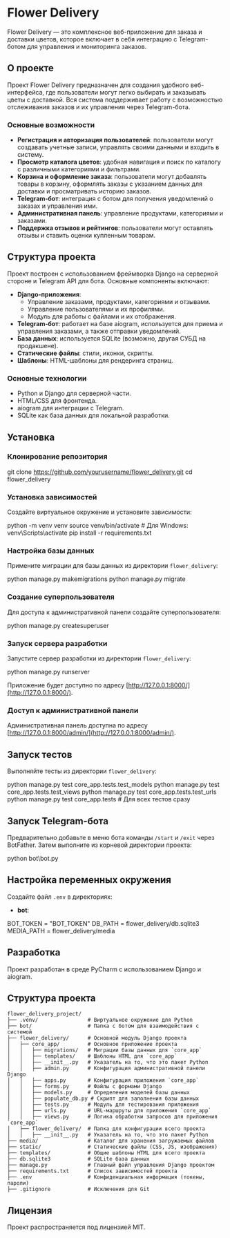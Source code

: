 # Flower Delivery

Flower Delivery — это комплексное веб-приложение для заказа и доставки цветов, которое включает в себя интеграцию с Telegram-ботом для управления и мониторинга заказов.

## О проекте

Проект Flower Delivery предназначен для создания удобного веб-интерфейса, где пользователи могут легко выбирать и заказывать цветы с доставкой. Вся система поддерживает работу с возможностью отслеживания заказов и их управления через Telegram-бота.

### Основные возможности

- **Регистрация и авторизация пользователей**: пользователи могут создавать учетные записи, управлять своими данными и входить в систему.
- **Просмотр каталога цветов**: удобная навигация и поиск по каталогу с различными категориями и фильтрами.
- **Корзина и оформление заказа**: пользователи могут добавлять товары в корзину, оформлять заказы с указанием данных для доставки и просматривать историю заказов.
- **Telegram-бот**: интеграция с ботом для получения уведомлений о заказах и управления ими.
- **Административная панель**: управление продуктами, категориями и заказами.
- **Поддержка отзывов и рейтингов**: пользователи могут оставлять отзывы и ставить оценки купленным товарам.

## Структура проекта

Проект построен с использованием фреймворка Django на серверной стороне и Telegram API для бота. Основные компоненты включают:

- **Django-приложения**:
  - Управление заказами, продуктами, категориями и отзывами.
  - Управление пользователями и их профилями.
  - Модуль для работы с файлами и их отображения.
- **Telegram-бот**: работает на базе aiogram, используется для приема и управления заказами, а также отправки уведомлений.
- **База данных**: используется SQLite (возможно, другая СУБД на продакшене).
- **Статические файлы**: стили, иконки, скрипты.
- **Шаблоны**: HTML-шаблоны для рендеринга страниц.

### Основные технологии

- Python и Django для серверной части.
- HTML/CSS для фронтенда.
- aiogram для интеграции с Telegram.
- SQLite как база данных для локальной разработки.

## Установка

### Клонирование репозитория


git clone https://github.com/yourusername/flower_delivery.git
cd flower_delivery


### Установка зависимостей

Создайте виртуальное окружение и установите зависимости:


python -m venv venv
source venv/bin/activate  # Для Windows: venv\Scripts\activate
pip install -r requirements.txt


### Настройка базы данных

Примените миграции для базы данных из директории `flower_delivery`:


python manage.py makemigrations
python manage.py migrate


### Создание суперпользователя

Для доступа к административной панели создайте суперпользователя:


python manage.py createsuperuser


### Запуск сервера разработки

Запустите сервер разработки из директории `flower_delivery`:

python manage.py runserver


Приложение будет доступно по адресу [http://127.0.0.1:8000/](http://127.0.0.1:8000/).

### Доступ к административной панели

Административная панель доступна по адресу [http://127.0.0.1:8000/admin/](http://127.0.0.1:8000/admin/).

## Запуск тестов

Выполняйте тесты из директории `flower_delivery`:


python manage.py test core_app.tests.test_models
python manage.py test core_app.tests.test_views
python manage.py test core_app.tests.test_urls
python manage.py test core_app.tests  # Для всех тестов сразу


## Запуск Telegram-бота

Предварительно добавьте в меню бота команды `/start` и `/exit` через BotFather. Затем выполните из корневой директории проекта:

python bot\bot.py


## Настройка переменных окружения

Создайте файл `.env` в директориях:

- **bot**:


BOT_TOKEN = "BOT_TOKEN"
DB_PATH = flower_delivery/db.sqlite3
MEDIA_PATH = flower_delivery/media


## Разработка

Проект разработан в среде PyCharm с использованием Django и aiogram.

## Структура проекта

```plaintext
flower_delivery_project/
├── .venv/                # Виртуальное окружение для Python
├── bot/                  # Папка с ботом для взаимодействия с системой
├── flower_delivery/      # Основной модуль Django проекта
│   ├── core_app/         # Основное приложение проекта
│   │   ├── migrations/   # Миграции базы данных для `core_app`
│   │   ├── templates/    # Шаблоны HTML для `core_app`
│   │   ├── __init__.py   # Указатель на то, что это пакет Python
│   │   ├── admin.py      # Конфигурация административной панели Django
│   │   ├── apps.py       # Конфигурация приложения `core_app`
│   │   ├── forms.py      # Файлы с формами Django
│   │   ├── models.py     # Определения моделей базы данных
│   │   ├── populate_db.py # Скрипт для заполнения базы данных
│   │   ├── tests.py      # Модуль для тестирования приложения
│   │   ├── urls.py       # URL-маршруты для приложения `core_app`
│   │   ├── views.py      # Логика обработки запросов для приложения `core_app`
│   ├── flower_delivery/  # Папка для конфигурации всего проекта
│   │   ├── __init__.py   # Указатель на то, что это пакет Python
├── media/                # Каталог для хранения загружаемых файлов
├── static/               # Статические файлы (CSS, JS, изображения)
├── templates/            # Общие шаблоны HTML для всего проекта
├── db.sqlite3            # SQLite база данных
├── manage.py             # Главный файл управления Django проектом
├── requirements.txt      # Список зависимостей проекта
├── .env                  # Конфиденциальная информация (токены, пароли)
├── .gitignore            # Исключения для Git
```

## Лицензия

Проект распространяется под лицензией MIT.
